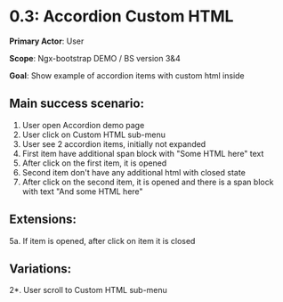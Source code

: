 0.3: Accordion Custom HTML
==========================
**Primary Actor**: User

**Scope**: Ngx-bootstrap DEMO / BS version 3&4

**Goal**: Show example of accordion items with custom html inside

Main success scenario:
----------------------
1. User open Accordion demo page
2. User click on Custom HTML sub-menu
3. User see 2 accordion items, initially not expanded
4. First item have additional span block with "Some HTML here" text
5. After click on the first item, it is opened
6. Second item don't have any additional html with closed state
7. After click on the second item, it is opened and there is a span block with text "And some HTML here"

Extensions:
-----------
5a. If item is opened, after click on item it is closed

Variations:
-----------
2*. User scroll to Custom HTML sub-menu
